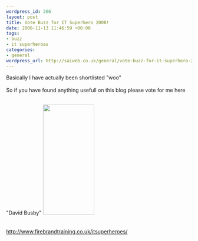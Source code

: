 ```yaml
--- 
wordpress_id: 266
layout: post
title: Vote Buzz for IT Superhero 2008!
date: 2008-11-13 11:46:59 +00:00
tags: 
- buzz
- it superheroes
categories: 
- general
wordpress_url: http://saiweb.co.uk/general/vote-buzz-for-it-superhero-2008
---
```

Basically I have actually been shortlisted "woo"<br /><br />So if you have found anything usefull on this blog please vote for me here<br /><br />

"David Busby"
<a href="http://cdn.saiweb.co.uk/uploads/2008/11/3026557703_3b65162b6e.jpg"><img src="http://cdn.saiweb.co.uk/uploads/2008/11/3026557703_3b65162b6e-139x300.jpg" alt="" title="3026557703_3b65162b6e" width="139" height="300" class="alignnone size-medium wp-image-269" /></a>
<br /><br /><a href="http://www.firebrandtraining.co.uk/itsuperheroes/"><br />http://www.firebrandtraining.co.uk/itsuperheroes/</a>
